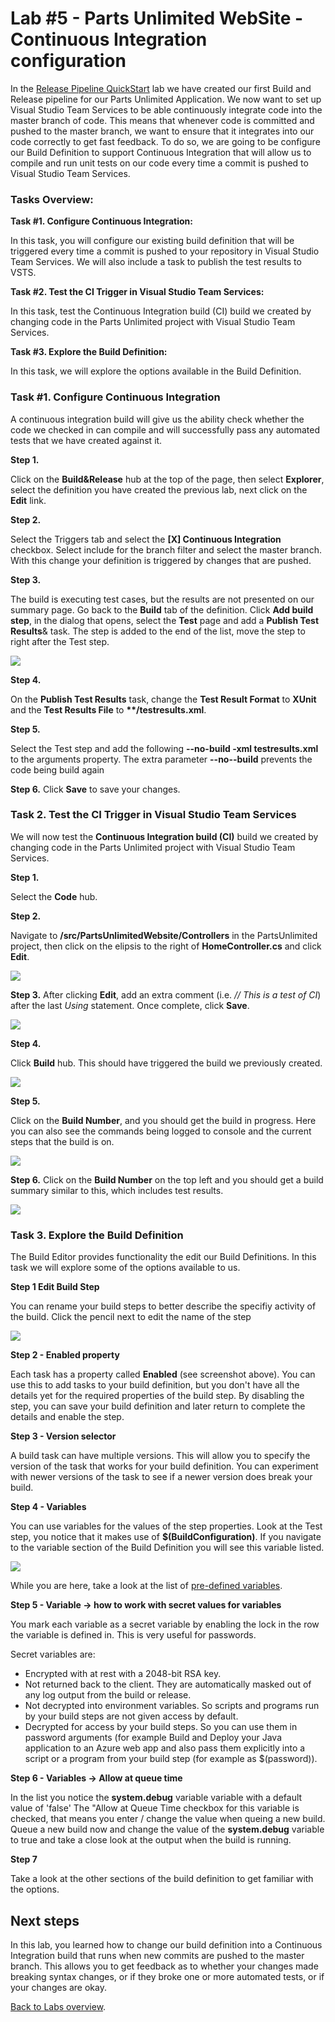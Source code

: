 ﻿Lab #5 - Parts Unlimited WebSite - Continuous Integration configuration
====================================================================
In the [Release Pipeline QuickStart](../Intro_Release_Pipeline/LabDescription.md) lab we have created our first Build and Release pipeline for our Parts Unlimited Application. 
We now want to set up Visual Studio Team Services to be able continuously integrate code into the master branch of code. 
This means that whenever code is committed and pushed to the master branch, we want to ensure that it integrates into our code correctly to get fast feedback. 
To do so, we are going to be configure our Build Definition to support Continuous Integration that will allow us to compile and run unit tests on our code every time a commit is pushed to Visual Studio Team Services.

### Tasks Overview: ###

**Task #1. Configure Continuous Integration:** 

In this task, you will configure our existing build definition that will be triggered every time a commit is pushed to your repository in Visual Studio Team Services.
We will also include a task to publish the test results to VSTS.

**Task #2. Test the CI Trigger in Visual Studio Team Services:** 

In this task, test the Continuous Integration build (CI) build we created by changing code in the Parts Unlimited project with Visual Studio Team Services.

**Task #3. Explore the Build Definition:**

In this task, we will explore the options available in the Build Definition.

### Task #1. Configure Continuous Integration

A continuous integration build will give us the ability check whether the code we checked in can compile and will successfully pass any automated tests that we have created against it.

**Step 1.** 

Click on the **Build&Release** hub at the top of the page, then select **Explorer**, select the definition you have created the previous lab, next click on the **Edit** link.

**Step 2.**

Select the Triggers tab and select the **[X] Continuous Integration** checkbox. Select include for the branch filter and select the master branch. With this change your definition is triggered by changes that are pushed.

**Step 3.**

The build is executing test cases, but the results are not presented on our summary page. Go back to the **Build** tab of the definition. Click **Add build step**, in the dialog that opens, select the **Test** page and add a **Publish Test Results**& task. 
The step is added to the end of the list, move the step to right after the Test step. 

 ![](<media/CI7.png>)

**Step 4.**

On the **Publish Test Results** task, change the **Test Result Format** to **XUnit** and the **Test Results File** to **\*\*/testresults.xml**.

**Step 5.**

Select the Test step and add the following **--no-build -xml testresults.xml** to the arguments property.
The extra parameter **--no--build** prevents the code being build again

**Step 6.** Click **Save** to save your changes.

### Task 2. Test the CI Trigger in Visual Studio Team Services

We will now test the **Continuous Integration build (CI)** build we created by changing code in the Parts Unlimited project with Visual Studio Team Services.

**Step 1.** 

Select the **Code** hub.

**Step 2.**

Navigate to **/src/PartsUnlimitedWebsite/Controllers** in the PartsUnlimited project, then click on the elipsis to the right of **HomeController.cs** and click **Edit**.

![](<media/CI15.png>)

**Step 3.**
After clicking **Edit**, add an extra comment (i.e. *// This is a test of CI*) after the last *Using* statement. 
Once complete, click **Save**.

![](<media/CI16.png>)

**Step 4.**

Click **Build** hub. This should have triggered the build we previously created.

![](<media/CI17.png>)

**Step 5.**

Click on the **Build Number**, and you should get the build in progress. Here you can also see the commands being logged to console and the current steps that the build is on.

![](<media/CI17.1.png>)

**Step 6.**
Click on the **Build Number** on the top left and you should get a build summary similar to this, which includes test results.

![](<media/CI18.png>)

### Task 3. Explore the Build Definition

The Build Editor provides functionality the edit our Build Definitions. In this task we will explore some of the options available to us.

**Step 1 Edit Build Step**

You can rename your build steps to better describe the specifiy activity of the build.
Click the pencil next to edit the name of the step

![](<media/EditNameOfBuildStep.png>)

**Step 2 - Enabled property**

Each task has a property called **Enabled** (see screenshot above).
You can use this to add tasks to your build definition, but you don't have all the details yet for the required properties of the build step.
By disabling the step, you can save your build definition and later return to complete the details and enable the step.

**Step 3 - Version selector**

A build task can have multiple versions. This will allow you to specify the version of the task that works for your build definition.
You can experiment with newer versions of the task to see if a newer version does break your build.

**Step 4 - Variables**

You can use variables for the values of the step properties. 
Look at the Test step, you notice that it makes use of **$(BuildConfiguration)**.
If you navigate to the variable section of the Build Definition you will see this variable listed.

![](<media/BuildDefinitionVariables.png>)

While you are here, take a look at the list of [pre-defined variables](https://go.microsoft.com/fwlink/?LinkId=550988).

**Step 5 - Variable -> how to work with secret values for variables**

You mark each variable as a secret variable by enabling the lock in the row the variable is defined in.
This is very useful for passwords.

Secret variables are:
- Encrypted with at rest with a 2048-bit RSA key.
- Not returned back to the client. They are automatically masked out of any log output from the build or release. 
- Not decrypted into environment variables. So scripts and programs run by your build steps are not given access by default.
- Decrypted for access by your build steps. So you can use them in password arguments (for example Build and Deploy your Java application to an Azure web app and also pass them explicitly into a script or a program from your build step (for example as $(password)).

**Step 6 - Variables -> Allow at queue time**

In the list you notice the **system.debug** variable variable with a default value of 'false'
The "Allow at Queue Time checkbox for this variable is checked, that means you enter / change the value when queing a new build.
Queue a new build now and change the value of the **system.debug** variable to true and take a close look at the output when the build is running.

**Step 7**

Take a look at the other sections of the build definition to get familiar with the options.

Next steps
----------

In this lab, you learned how to change our build definition into a Continuous Integration build that runs when new commits are pushed to the master branch.
This allows you to get feedback as to whether your changes made breaking syntax changes, or if they broke one or more automated tests, or if your changes are okay.

[Back to Labs overview](../../Readme.md).
